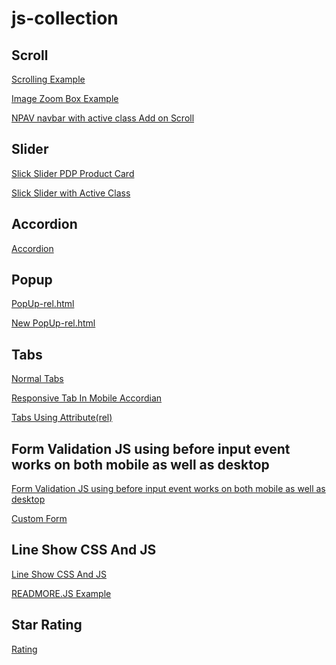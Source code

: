 # js-collection

## Scroll


<a href="https://vrushankm19.netlify.app/scroll/scrolling-example.html" target="_blank">Scrolling Example</a>

<a href="https://vrushankm19.netlify.app/scroll/Image Zoom Box Example.html" target="_blank">Image Zoom Box Example</a>

<a href="https://vrushankm19.netlify.app/scroll/NPAV navbar with active class Add on Scroll.html" target="_blank">NPAV navbar with active class Add on Scroll</a>

## Slider


<a href="https://vrushankm19.netlify.app/Slider/Slick Slider PDP Product Card.html" target="_blank">Slick Slider PDP Product Card</a>

<a href="https://vrushankm19.netlify.app/Slider/Slick Slider with Active Class.html" target="_blank">Slick Slider with Active Class</a>


## Accordion


<a href="https://vrushankm19.netlify.app/Accordion/accordion/dist/" target="_blank">Accordion</a>


## Popup


<a href="https://vrushankm19.netlify.app/Popup/PopUp-rel.html" target="_blank">PopUp-rel.html</a>

<a href="https://vrushankm19.netlify.app/Popup/PopUp-rel_v2.html" target="_blank">New PopUp-rel.html</a>


## Tabs


<a href="https://vrushankm19.netlify.app/Responsive Tab/Normal Tabs/index.html" target="_blank">Normal Tabs</a>

<a href="https://vrushankm19.netlify.app/Responsive Tab/Responsive Tab In Mobile Accordian/index.html" target="_blank">Responsive Tab In Mobile Accordian</a>

<a href="https://vrushankm19.netlify.app/Responsive Tab/Tabs Using Attribute(rel)/Tabs (ral)/index.html" target="_blank">Tabs Using Attribute(rel)</a>


## Form Validation JS using before input event  works on both mobile as well as desktop


<a href="https://vrushankm19.netlify.app/form/Form Validation JS using before input event  works on both mobile as well as desktop.html" target="_blank">Form Validation JS using before input event  works on both mobile as well as desktop</a>

<a href="https://vrushankm19.netlify.app/form/custom-form.html" target="_blank">Custom Form</a>


## Line Show CSS And JS


<a href="https://vrushankm19.netlify.app/line limit/Line Show CSS And JS.html" target="_blank">Line Show CSS And JS</a>

<a href="https://vrushankm19.netlify.app/line limit/read-more.html" target="_blank">READMORE.JS Example</a>


## Star Rating


<a href="https://vrushankm19.netlify.app/Rating/star.html" target="_blank">Rating</a>

